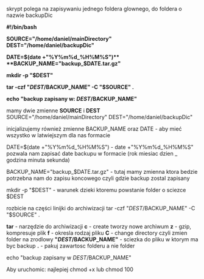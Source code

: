 skrypt polega na zapisywaniu jednego foldera glownego, do foldera o nazwie backupDic

**#!/bin/bash**

**SOURCE="/home/daniel/mainDirectory"**
**DEST="/home/daniel/backupDic"**

**DATE=$(date +"%Y%m%d_%H%M%S")**
**BACKUP_NAME="backup_$DATE.tar.gz"**

**mkdir -p "$DEST"**

**tar -czf "$DEST/$BACKUP_NAME" -C "$SOURCE" .**

**echo "backup zapisany w: $DEST/$BACKUP_NAME"**



mamy dwie zmienne **SOURCE** i **DEST**
SOURCE="/home/daniel/mainDirectory"
DEST="/home/daniel/backupDic"

inicjalizujemy również zmienne BACKUP_NAME oraz DATE - aby mieć wszystko w latwiejszym dla nas formacie

DATE=$(date +"%Y%m%d_%H%M%S") - date +"%Y%m%d_%H%M%S" pozwala nam zapisać date backupu w formacie (rok miesiac dzien _ godzina minuta sekunda)

BACKUP_NAME="backup_$DATE.tar.gz" - tutaj mamy zmienna ktora bedzie potrzebna nam do zapisu koncowego czyli gdzie backup zostal zapisany

mkdir -p "$DEST" - warunek dzieki ktoremu powstanie folder o sciezce $DEST 

rozbicie na części linijki do archiwizacji
tar -czf "$DEST/$BACKUP_NAME" -C "$SOURCE" .

**tar** - narzędzie do archiwizacji
**c** - create tworzy nowe archiwum
**z** - gzip, kompresuje plik
**f** - okresla rodzaj pliku
**C** - change directory czyli zmien folder na zrodlowy
**"$DEST/$BACKUP_NAME"** - sciezka do pliku w ktorym ma byc backup
**.** - pakuj zawartosc folderu a nie folder

echo "backup zapisany w $DEST/$BACKUP_NAME"

Aby uruchomic:
najlepiej chmod +x lub chmod 100
